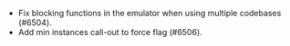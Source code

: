 - Fix blocking functions in the emulator when using multiple codebases (#6504).
- Add min instances call-out to force flag (#6506).
